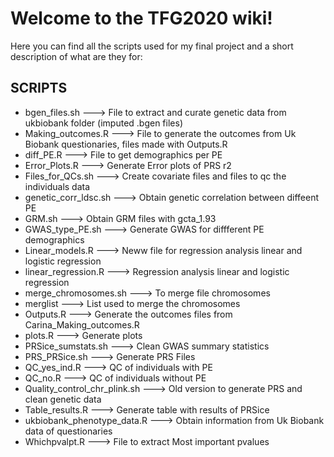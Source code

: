 # Welcome to the TFG2020 wiki!

Here you can find all the scripts used for my final project and a short description of what are they for:


## SCRIPTS

* bgen_files.sh			---> File to extract and curate genetic data from ukbiobank folder (imputed .bgen files)
* Making_outcomes.R	        ---> File to generate the outcomes from Uk Biobank questionaries, files made with Outputs.R
* diff_PE.R			---> File to get demographics per PE
* Error_Plots.R 			---> Generate Error plots of PRS r2
* Files_for_QCs.sh		---> Create covariate files and files to qc the individuals data
* genetic_corr_ldsc.sh		---> Obtain genetic correlation between diffeent PE
* GRM.sh				---> Obtain GRM files with gcta_1.93
* GWAS_type_PE.sh			---> Generate GWAS for diffferent PE demographics
* Linear_models.R		---> Neww file for regression analysis linear and logistic regression
* linear_regression.R		---> Regression analysis linear and logistic regression
* merge_chromosomes.sh		---> To merge file chromosomes
* merglist                        ---> List used to merge the chromosomes
* Outputs.R			---> Generate the outcomes files from Carina_Making_outcomes.R
* plots.R 			---> Generate plots
* PRSice_sumstats.sh		---> Clean GWAS summary statistics
* PRS_PRSice.sh			---> Generate PRS Files
* QC_yes_ind.R			---> QC of individuals with PE
* QC_no.R				---> QC of individuals without PE
* Quality_control_chr_plink.sh	---> Old version to generate PRS and clean genetic data
* Table_results.R			---> Generate table with results of PRSice
* ukbiobank_phenotype_data.R	---> Obtain information from Uk Biobank data of questionaries
* Whichpvalpt.R	---> File to extract Most important pvalues


